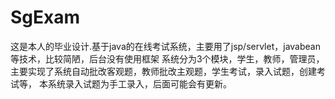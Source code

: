# SgExam
这是本人的毕业设计.基于java的在线考试系统，主要用了jsp/servlet，javabean等技术，比较简陋，后台没有使用框架
系统分为3个模块，学生，教师，管理员，主要实现了系统自动批改客观题，教师批改主观题，学生考试，录入试题，创建考试等，
本系统录入试题为手工录入，后面可能会有更新。
